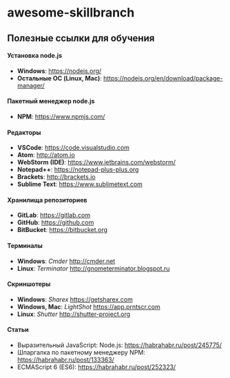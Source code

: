 # awesome-skillbranch
## Полезные ссылки для обучения

#### Установка node.js
- **Windows**: https://nodejs.org/
- **Остальные ОС (Linux, Mac)**: https://nodejs.org/en/download/package-manager/

#### Пакетный менеджер node.js
- **NPM**: https://www.npmjs.com/

#### Редакторы
- **VSCode**: https://code.visualstudio.com
- **Atom**: http://atom.io
- **WebStorm (IDE)**: https://www.jetbrains.com/webstorm/
- **Notepad++**: https://notepad-plus-plus.org
- **Brackets**: http://brackets.io
- **Sublime Text**: https://www.sublimetext.com

#### Хранилища репозиториев
- **GitLab**: https://gitlab.com
- **GitHub**: https://github.com
- **BitBucket**: https://bitbucket.org

#### Терминалы
- **Windows**: *Cmder* http://cmder.net
- **Linux**: *Terminator* http://gnometerminator.blogspot.ru

#### Скриншотеры 
- **Windows**: *Sharex* https://getsharex.com
- **Windows, Mac**: *LightShot* https://app.prntscr.com
- **Linux**: *Shutter* http://shutter-project.org

#### Статьи
- Выразительный JavaScript: Node.js: https://habrahabr.ru/post/245775/
- Шпаргалка по пакетному менеджеру NPM: https://habrahabr.ru/post/133363/
- ECMAScript 6 (ES6): https://habrahabr.ru/post/252323/

